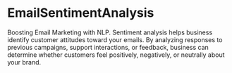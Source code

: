 # EmailSentimentAnalysis
Boosting Email Marketing with NLP. 
Sentiment analysis helps business identify customer attitudes toward your emails. By analyzing responses to previous campaigns, support interactions, or feedback, business can determine whether customers feel positively, negatively, or neutrally about your brand.
